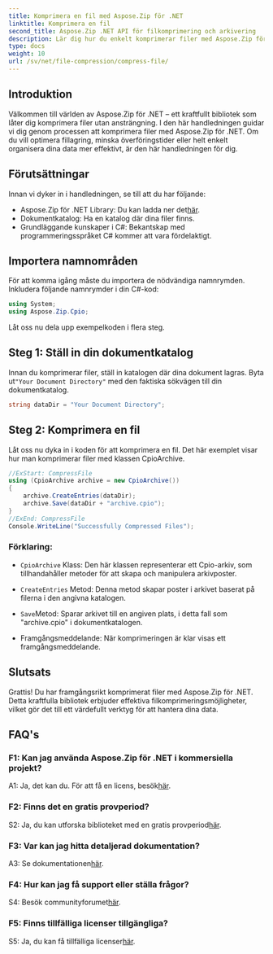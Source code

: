 ```yaml
---
title: Komprimera en fil med Aspose.Zip för .NET
linktitle: Komprimera en fil
second_title: Aspose.Zip .NET API för filkomprimering och arkivering
description: Lär dig hur du enkelt komprimerar filer med Aspose.Zip för .NET. Följ vår steg-för-steg handledning för effektiv filhantering.
type: docs
weight: 10
url: /sv/net/file-compression/compress-file/
---
```

## Introduktion

Välkommen till världen av Aspose.Zip för .NET – ett kraftfullt bibliotek som låter dig komprimera filer utan ansträngning. I den här handledningen guidar vi dig genom processen att komprimera filer med Aspose.Zip för .NET. Om du vill optimera fillagring, minska överföringstider eller helt enkelt organisera dina data mer effektivt, är den här handledningen för dig.

## Förutsättningar

Innan vi dyker in i handledningen, se till att du har följande:

-  Aspose.Zip för .NET Library: Du kan ladda ner det[här](https://releases.aspose.com/zip/net/).
- Dokumentkatalog: Ha en katalog där dina filer finns.
- Grundläggande kunskaper i C#: Bekantskap med programmeringsspråket C# kommer att vara fördelaktigt.

## Importera namnområden

För att komma igång måste du importera de nödvändiga namnrymden. Inkludera följande namnrymder i din C#-kod:

```csharp
using System;
using Aspose.Zip.Cpio;
```

Låt oss nu dela upp exempelkoden i flera steg.

## Steg 1: Ställ in din dokumentkatalog

 Innan du komprimerar filer, ställ in katalogen där dina dokument lagras. Byta ut`"Your Document Directory"` med den faktiska sökvägen till din dokumentkatalog.

```csharp
string dataDir = "Your Document Directory";
```

## Steg 2: Komprimera en fil

Låt oss nu dyka in i koden för att komprimera en fil. Det här exemplet visar hur man komprimerar filer med klassen CpioArchive.

```csharp
//ExStart: CompressFile
using (CpioArchive archive = new CpioArchive())
{
    archive.CreateEntries(dataDir);
    archive.Save(dataDir + "archive.cpio");
}
//ExEnd: CompressFile
Console.WriteLine("Successfully Compressed Files");
```

### Förklaring:

- `CpioArchive` Klass: Den här klassen representerar ett Cpio-arkiv, som tillhandahåller metoder för att skapa och manipulera arkivposter.

- `CreateEntries` Metod: Denna metod skapar poster i arkivet baserat på filerna i den angivna katalogen.

- `Save`Metod: Sparar arkivet till en angiven plats, i detta fall som "archive.cpio" i dokumentkatalogen.

- Framgångsmeddelande: När komprimeringen är klar visas ett framgångsmeddelande.

## Slutsats

Grattis! Du har framgångsrikt komprimerat filer med Aspose.Zip för .NET. Detta kraftfulla bibliotek erbjuder effektiva filkomprimeringsmöjligheter, vilket gör det till ett värdefullt verktyg för att hantera dina data.

## FAQ's

### F1: Kan jag använda Aspose.Zip för .NET i kommersiella projekt?

 A1: Ja, det kan du. För att få en licens, besök[här](https://purchase.aspose.com/buy).

### F2: Finns det en gratis provperiod?

 S2: Ja, du kan utforska biblioteket med en gratis provperiod[här](https://releases.aspose.com/).

### F3: Var kan jag hitta detaljerad dokumentation?

 A3: Se dokumentationen[här](https://reference.aspose.com/zip/net/).

### F4: Hur kan jag få support eller ställa frågor?

 S4: Besök communityforumet[här](https://forum.aspose.com/c/zip/37).

### F5: Finns tillfälliga licenser tillgängliga?

 S5: Ja, du kan få tillfälliga licenser[här](https://purchase.aspose.com/temporary-license/).